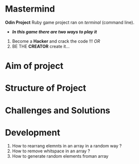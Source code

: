 # Mastermind

**Odin Project** Ruby game project ran on _terminal_ (command line).

 - ***In this game there are two ways to play it***
1. Become a **Hacker** and crack the code !!! 
*OR*
2. BE THE **CREATOR** create it...

# Aim of project

# Structure of Project

# Challenges and Solutions

# Development

1. How to rearrang elemnts in an array in a random way ?
2. How to remove whitspace in an array ?
3. How to generate random elements froman array


